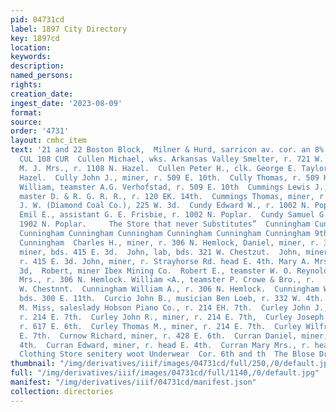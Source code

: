 ```yaml
---
pid: 04731cd
label: 1897 City Directory
key: 1897cd
location: 
keywords: 
description: 
named_persons: 
rights: 
creation_date: 
ingest_date: '2023-08-09'
format: 
source: 
order: '4731'
layout: cmhc_item
text: '21 and 22 Boston Block,  Milner & Hurd, sarricon av. cor. an 8%. Fire Insurance
  CUL 108 CUR  Cullen Michael, wks. Arkansas Valley Smelter, r. 721 W. Elm.  Cullen
  M. J. Mrs., r. 1108 N. Hazel.  Cullen Peter H., clk. George E. Taylor, r. 1108 N.
  Hazel.  Cully John J., miner, r. 509 E. 10th.  Cully Thomas, r. 509 KE. 10th.  Cully
  William, teamster A.G. Verhofstad, r. 509 E. 10th  Cummings Lewis J., genl. yard
  master D. & R. G. R. R., r. 120 EK. 14th.  Cummings Thomas, miner, r. 222 K. 3d.  Cummins
  J. W. (Diamond Coal Co.), 225 W. 3d.  Cundy Edward W., r. 1002 N. Poplar.  Cundy
  Emil E., assistant G. E. Frisbie, r. 1002 N. Poplar.  Cundy Samuel G., miner, r.
  1902 N. Poplar.     The Store that never Substitutes”  Cunningham Cunningham Cunningham
  Cunningham Cunningham Cunningham Cunningham Cunningham Cunningham 9th. Cunningham
  Cunningham  Charles H., miner, r. 306 N. Hemlock, Daniel, miner, r. 330 E. 6th.  Frank,
  miner, bds. 415 E. 3d.  John, lab, bds. 321 W. Chestzut.  John, miner Wolftone Mine,
  r. 415 E. 3d. John, miner, r. Strayhorse Rd. head E. 4th. Mary A. Mrs., r. 428 W.
  3d,  Robert, miner Ibex Mining Co.  Robert E., teamster W. O. Reynolds, r. 206 E.  Sarah
  Mrs., r. 306 N. Hemlock. William <A., teamster P. Crowe & Bro., r.     Poplar,  420
  W. Chestnnt.  Cunningham William A., r. 306 N. Hemlock.  Cunningham William D.,
  bds. 300 E. 11th.  Curcio John B., musician Ben Loeb, r. 332 W. 4th. ~  Curley Ella
  M. Miss, saleslady Hobson Piano Co., r. 214 EH. 7th.  Curley John J., engineer,
  r. 214 E. 7th.  Curley John R., miner, r. 214 E. 7th,  Curley Joseph J., miner,
  r. 617 E. 6th.  Curley Thomas M., miner, r. 214 E. 7th.  Curley Wilfred J., r. 214
  E. 7th.  Curnow Richard, miner, r. 428 E. 6th.  Curran Daniel, miner, r. head E.
  4th.  Curran Edward, miner, r. head E. 4th.  Curran Mary Mrs., r. head E. 4th.  ayden’s
  Clothing Store senitery woot Underwear  Cor. 6th and th  The Blose Drug Go,    '
thumbnail: "/img/derivatives/iiif/images/04731cd/full/250,/0/default.jpg"
full: "/img/derivatives/iiif/images/04731cd/full/1140,/0/default.jpg"
manifest: "/img/derivatives/iiif/04731cd/manifest.json"
collection: directories
---
```

